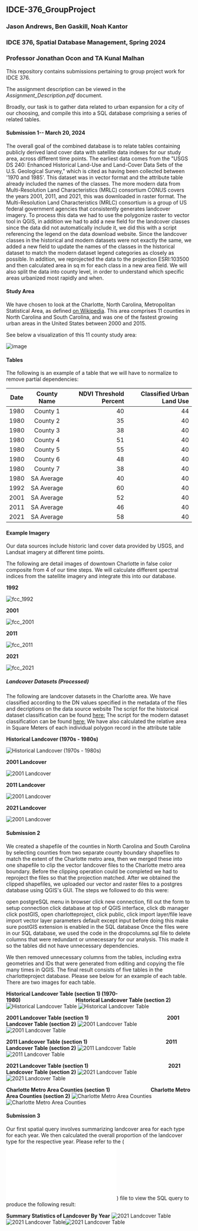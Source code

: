 ## IDCE-376_GroupProject

### Jason Andrews, Ben Gaskill, Noah Kantor
### IDCE 376, Spatial Database Management, Spring 2024
### Professor Jonathan Ocon and TA Kunal Malhan

This repository contains submissions pertaining to group project work for IDCE 376.

The assignment description can be viewed in the *Assignment_Description.pdf* document. 

Broadly, our task is to gather data related to urban expansion for a city of our choosing, and compile this into a SQL database comprising a series of related tables. 




#### Submission 1-- March 20, 2024 
The overall goal of the combined database is to relate tables containing publicly derived land cover data with satellite data indexes for our study area, across different time points. The earliest data comes from the "USGS DS 240: Enhanced Historical Land-Use and Land-Cover Data Sets of the U.S. Geological Survey," which is cited as having been collected between '1970 and 1985'. This dataset was in vector format and the attribute table already included the names of the classes. The more modern data from Multi-Resolution Land Characteristics (MRLC) consortium CONUS covers the years 2001, 2011, and 2021, this was downloaded in raster format. The Multi-Resolution Land Characteristics (MRLC) consortium is a group of US federal government agencies that consistently generates landcover imagery. To process this data we had to use the polygonize raster to vector tool in QGIS, in addition we had to add a new field for the landcover classes since the data did not automatically include it, we did this with a script referencing the legend on the data download website. Since the landcover classes in the historical and modern datasets were not exactly the same, we added a new field to update the names of the classes in the historical dataset to match the modern dataset legend categories as closely as possible. In addition, we reprojected the data to the projection ESRI:103500 and then calculated area in sq m for each class in a new area field. We will also split the data into county level, in order to understand which specific areas urbanized most rapidly and when. 

#### Study Area

We have chosen to look at the Charlotte, North Carolina, Metropolitan Statistical Area, as defined [on Wikipedia](https://en.wikipedia.org/wiki/Charlotte_metropolitan_area). This area comprises 11 counties in North Carolina and South Carolina, and was one of the fastest growing urban areas in the United States between 2000 and 2015. 

See below a visualization of this 11 county study area:

![image](https://github.com/andrews-j/IDCE-376_GroupProject/assets/26927475/10ee7ba8-9edd-433d-a616-c505f19e0000)

#### Tables

The following is an example of a table that we will have to normalize to remove partial dependencies:

| Date   | County Name   | NDVI Threshold Percent | Classified Urban Land Use|
| -------|:------------: | -----:|---:|
| 1980   | County 1      | 40 | 44|
| 1980   | County 2      | 35 | 40 |
| 1980   | County 3      | 38 | 40 |
| 1980   | County 4      | 51 | 40 |
| 1980   | County 5      | 55 | 40 |
| 1980   | County 6      | 48 | 40 |
| 1980   | County 7      | 38 | 40 |
| 1980   | SA Average    | 40 | 40 |
| 1992   | SA Average    |   60 | 40 |
| 2001   | SA Average    |    52 | 40 |
| 2011   | SA Average    |    46 | 40 |
| 2021   | SA Average    |    58 | 40 |


#### Example Imagery

Our data sources include historic land cover data provided by USGS, and Landsat imagery at different time points. 

The following are detail images of downtown Charlotte in false color composite from 4 of our time steps.
We will calculate different spectral indices from the satellite imagery and integrate this into our database.


**1992**

![fcc_1992](https://github.com/andrews-j/IDCE-376_GroupProject/assets/26927475/b6ccb9d9-4782-4a71-be7d-0de77f73a72b)




**2001**

![fcc_2001](https://github.com/andrews-j/IDCE-376_GroupProject/assets/26927475/6c7115b5-11f3-4df2-97bf-13e792b062eb)




**2011**

![fcc_2011](https://github.com/andrews-j/IDCE-376_GroupProject/assets/26927475/ecfd01bf-dd61-466b-bd54-bf4c10e3d557)




**2021**

![fcc_2021](https://github.com/andrews-j/IDCE-376_GroupProject/assets/26927475/63fdc1e2-db44-4f90-bf21-0c98098945e2)


##### Landcover Datasets (Processed)

The following are landcover datasets in the Charlotte area.
We have classified according to the DN values specified in the metadata of the files and decriptions on the data source website
The script for the historical dataset classification can be found [here:](landcover_code_Historical.txt)
The script for the modern dataset classification can be found [here:](landcover_code_2000s.txt)
We have also calculated the relative area in Square Meters of each individual polygon record in the attribute table

**Historical Landcover (1970s - 1980s)**

![Historical Landcover (1970s - 1980s)](Images/Charlotte_Historical_Landcover.png)

**2001 Landcover**

![2001 Landcover](Images/Charlotte_2001_Landcover.png)

**2011 Landcover**

![2001 Landcover](Images/Charlotte_2011_Landcover.png)

**2021 Landcover**

![2001 Landcover](Images/Charlotte_2021_Landcover.png)

#### Submission 2
We created a shapefile of the counties in North Carolina and South Carolina by selecting counties from two separate county boundary shapefiles to match the extent of the Charlotte metro area, then we merged these into one shapefile to clip the vector landcover files to the Charlotte metro area boundary. Before the clipping operation could be completed we had to reproject the files so that the projection matched. After we obtained the clipped shapefiles, we uploaded our vector and raster files to a postgres database using QGIS's GUI. The steps we followed to do this were:

open postgreSQL menu in browser
click new connection, fill out the form to setup connection
click database at top of QGIS interface, click db manager
click postGIS, open charlotteproject, click public, click import layer/file
leave import vector layer parameters default except input
before doing this make sure postGIS extension is enabled in the SQL database
Once the files were in our SQL database, we used the code in the dropcolumns.sql file to delete columns that were redundant or unnecessary for our analysis. This made it so the tables did not have unnecessary dependencies.

We then removed unnecessary columns from the tables, including extra geometries and IDs that were generated from editing and copying the file many times in QGIS.
The final result consists of five tables in the charlotteproject database. Please see below for an example of each table. There are two images for each table.

**Historical Landcover Table (section 1) (1970-1980)**&nbsp;&nbsp;&nbsp;&nbsp;&nbsp;&nbsp;&nbsp;&nbsp;&nbsp;&nbsp;&nbsp;&nbsp;&nbsp;&nbsp;&nbsp;&nbsp;&nbsp;&nbsp;&nbsp;&nbsp;&nbsp;&nbsp;&nbsp;&nbsp;&nbsp;&nbsp;&nbsp;&nbsp;&nbsp;&nbsp;&nbsp;&nbsp;&nbsp;&nbsp;&nbsp;&nbsp;&nbsp;&nbsp;**Historical Landcover Table (section 2)**
![Historical Landcover Table](Images/historical1.png)  ![Historical Landcover Table](Images/historical2.png)

**2001 Landcover Table (section 1)**&nbsp;&nbsp;&nbsp;&nbsp;&nbsp;&nbsp;&nbsp;&nbsp;&nbsp;&nbsp;&nbsp;&nbsp;&nbsp;&nbsp;&nbsp;&nbsp;&nbsp;&nbsp;&nbsp;&nbsp;&nbsp;&nbsp;&nbsp;&nbsp;&nbsp;&nbsp;&nbsp;&nbsp;&nbsp;&nbsp;&nbsp;&nbsp;&nbsp;&nbsp;&nbsp;&nbsp;&nbsp;&nbsp;&nbsp;&nbsp;&nbsp;&nbsp;&nbsp;&nbsp;&nbsp;&nbsp;&nbsp;&nbsp;&nbsp;&nbsp;&nbsp;&nbsp;&nbsp;&nbsp;**2001 Landcover Table (section 2)**
![2001 Landcover Table](Images/modern01_1.png)  ![2001 Landcover Table](Images/modern01_2.png)

**2011 Landcover Table (section 1)**&nbsp;&nbsp;&nbsp;&nbsp;&nbsp;&nbsp;&nbsp;&nbsp;&nbsp;&nbsp;&nbsp;&nbsp;&nbsp;&nbsp;&nbsp;&nbsp;&nbsp;&nbsp;&nbsp;&nbsp;&nbsp;&nbsp;&nbsp;&nbsp;&nbsp;&nbsp;&nbsp;&nbsp;&nbsp;&nbsp;&nbsp;&nbsp;&nbsp;&nbsp;&nbsp;&nbsp;&nbsp;&nbsp;&nbsp;&nbsp;&nbsp;&nbsp;&nbsp;&nbsp;&nbsp;&nbsp;&nbsp;&nbsp;&nbsp;&nbsp;&nbsp;&nbsp;&nbsp;&nbsp;**2011 Landcover Table (section 2)**
![2011 Landcover Table](Images/modern11_1.png)  ![2011 Landcover Table](Images/modern11_2.png)

**2021 Landcover Table (section 1)**&nbsp;&nbsp;&nbsp;&nbsp;&nbsp;&nbsp;&nbsp;&nbsp;&nbsp;&nbsp;&nbsp;&nbsp;&nbsp;&nbsp;&nbsp;&nbsp;&nbsp;&nbsp;&nbsp;&nbsp;&nbsp;&nbsp;&nbsp;&nbsp;&nbsp;&nbsp;&nbsp;&nbsp;&nbsp;&nbsp;&nbsp;&nbsp;&nbsp;&nbsp;&nbsp;&nbsp;&nbsp;&nbsp;&nbsp;&nbsp;&nbsp;&nbsp;&nbsp;&nbsp;&nbsp;&nbsp;&nbsp;&nbsp;&nbsp;&nbsp;&nbsp;&nbsp;&nbsp;&nbsp;&nbsp;**2021 Landcover Table (section 2)**
![2021 Landcover Table](Images/modern21_1.png)  ![2021 Landcover Table](Images/modern21_2.png)

**Charlotte Metro Area Counties (section 1)** &nbsp;&nbsp;&nbsp;&nbsp;&nbsp;&nbsp;&nbsp;&nbsp;&nbsp;&nbsp;&nbsp;&nbsp;&nbsp;&nbsp;&nbsp;&nbsp;&nbsp;&nbsp;&nbsp;&nbsp;&nbsp;&nbsp;&nbsp;&nbsp;&nbsp;&nbsp;&nbsp;**Charlotte Metro Area Counties (section 2)**
![Charlotte Metro Area Counties](Images/counties_1.png)  ![Charlotte Metro Area Counties](Images/counties2.png)

#### Submission 3

Our first spatial query involves summarizing landcover area for each type for each year. We then calculated the overall proportion of the landcover type for the respective year.
Please refer to the (![landcover_summary.sql](landcover_summary.sql)) file to view the SQL query to produce the following result:

**Summary Statistics of Landcover By Year**
![2021 Landcover Table](Images/landcoversummary1.png)![2021 Landcover Table](Images/landcoversummary2.png)![2021 Landcover Table](Images/landcoversummary3.png)
